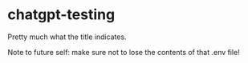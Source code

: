 # chatgpt-testing

Pretty much what the title indicates.

Note to future self: make sure not to lose the contents of that .env file!
